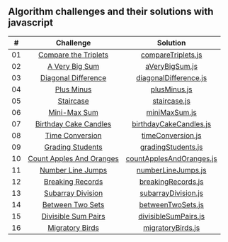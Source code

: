 ## Algorithm challenges and their solutions with javascript

|  #  |                                                      Challenge                                                      |                                  Solution                                  |
| :-: | :-----------------------------------------------------------------------------------------------------------------: | :------------------------------------------------------------------------: |
| 01  |    [Compare the Triplets](https://www.hackerrank.com/challenges/compare-the-triplets/problem?isFullScreen=true)     |       [compareTriplets.js](./algoritma_cozumleri/compareTriplets.js)       |
| 02  |          [A Very Big Sum](https://www.hackerrank.com/challenges/a-very-big-sum/problem?isFullScreen=true)           |           [aVeryBigSum.js](./algoritma_cozumleri/aVeryBigSum.js)           |
| 03  |     [Diagonal Difference](https://www.hackerrank.com/challenges/diagonal-difference/problem?isFullScreen=true)      |    [diagonalDifference.js](./algoritma_cozumleri/diagonalDifference.js)    |
| 04  |              [Plus Minus](https://www.hackerrank.com/challenges/plus-minus/problem?isFullScreen=true)               |             [plusMinus.js](./algoritma_cozumleri/plusMinus.js)             |
| 05  |               [Staircase](https://www.hackerrank.com/challenges/staircase/problem?isFullScreen=true)                |             [staircase.js](./algoritma_cozumleri/staircase.js)             |
| 06  |            [Mini-Max Sum](https://www.hackerrank.com/challenges/mini-max-sum/problem?isFullScreen=true)             |            [miniMaxSum.js](./algoritma_cozumleri/miniMaxSum.js)            |
| 07  |   [Birthday Cake Candles](https://www.hackerrank.com/challenges/birthday-cake-candles/problem?isFullScreen=true)    |   [birthdayCakeCandles.js](./algoritma_cozumleri/birthdayCakeCandles.js)   |
| 08  |         [Time Conversion](https://www.hackerrank.com/challenges/time-conversion/problem?isFullScreen=true)          |        [timeConversion.js](./algoritma_cozumleri/timeConversion.js)        |
| 09  |             [Grading Students](https://www.hackerrank.com/challenges/grading/problem?isFullScreen=true)             |       [gradingStudents.js](./algoritma_cozumleri/gradingStudents.js)       |
| 10  |    [Count Apples And Oranges](https://www.hackerrank.com/challenges/apple-and-orange/problem?isFullScreen=true)     | [countApplesAndOranges.js](./algoritma_cozumleri/countApplesAndOranges.js) |
| 11  |            [Number Line Jumps](https://www.hackerrank.com/challenges/kangaroo/problem?isFullScreen=true)            |       [numberLineJumps.js](./algoritma_cozumleri/numberLineJumps.js)       |
| 12  | [Breaking Records](https://www.hackerrank.com/challenges/breaking-best-and-worst-records/problem?isFullScreen=true) |       [breakingRecords.js](./algoritma_cozumleri/breakingRecords.js)       |
| 13  |        [Subarray Division](https://www.hackerrank.com/challenges/the-birthday-bar/problem?isFullScreen=true)        |      [subarrayDivision.js](./algoritma_cozumleri/subarrayDivision.js)      |
| 14  |        [Between Two Sets](https://www.hackerrank.com/challenges/between-two-sets/problem?isFullScreen=true)         |        [betweenTwoSets.js](./algoritma_cozumleri/betweenTwoSets.js)        |
| 15  |     [Divisible Sum Pairs](https://www.hackerrank.com/challenges/divisible-sum-pairs/problem?isFullScreen=true)      |     [divisibleSumPairs.js](./algoritma_cozumleri/divisibleSumPairs.js)     |
| 16  |         [Migratory Birds](https://www.hackerrank.com/challenges/migratory-birds/problem?isFullScreen=true)          |        [migratoryBirds.js](./algoritma_cozumleri/migratoryBirds.js)        |

